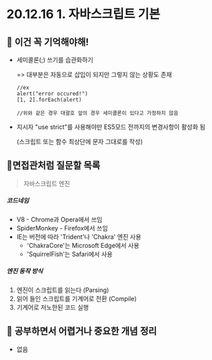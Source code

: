 # 20.12.16 1. 자바스크립트 기본

## 🔮 이건 꼭 기억해야해!

- 세미콜론(;) 쓰기를 습관화하기

  => 대부분은 자동으로 삽입이 되지만 그렇지 않는 상황도 존재

  ```
  //ex
  alert("error occured!")
  [1, 2].forEach(alert)
  
  //위와 같은 경우 대괄호 앞의 경우 세미콜론이 있다고 가정하지 않음
  ```



- 지시자 "use strict"를 사용해야만 ES5모드 전까지의 변경사항이 활성화 됨

  (스크립트 또는 함수 최상단에 문자 그대로를 작성)



## 🧐면접관처럼 질문할 목록

> 자바스크립트 엔진

##### 코드네임

- V8 - Chrome과 Opera에서 쓰임
- SpiderMonkey - Firefox에서 쓰임
- IE는 버전에 따라 'Trident'나 'Chakra' 엔진 사용
  - 'ChakraCore'는 Microsoft Edge에서 사용
  - 'SquirrelFish'는 Safari에서 사용

##### 엔진 동작 방식

1. 엔진이 스크립트를 읽는다 (Parsing)
2. 읽어 들인 스크립트를 기계어로 전환 (Compile)
3. 기계어로 저노한된 코드 실행



## 👻 공부하면서 어렵거나 중요한 개념 정리

- 없음